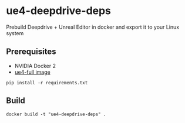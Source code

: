 # ue4-deepdrive-deps
Prebuild Deepdrive + Unreal Editor in docker and export it to your Linux system

## Prerequisites
- NVIDIA Docker 2
- [ue4-full image](https://adamrehn.com/docs/ue4-docker/use-cases/linux-installed-builds)

```
pip install -r requirements.txt
```

## Build

```
docker build -t "ue4-deepdrive-deps" .
```
